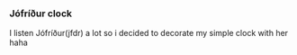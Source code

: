 ### Jófríður clock
I listen Jófríður(jfdr) a lot so i decided to decorate my simple clock with her haha
